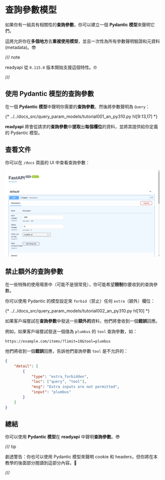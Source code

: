 # 查詢參數模型

如果你有一組具有相關性的**查詢參數**，你可以建立一個 **Pydantic 模型**來聲明它們。

這將允許你在**多個地方**去**重複使用模型**，並且一次性為所有參數聲明驗證和元資料 (metadata)。😎

/// note

readyapi 從 `0.115.0` 版本開始支援這個特性。🤓

///

## 使用 Pydantic 模型的查詢參數

在一個 **Pydantic 模型**中聲明你需要的**查詢參數**，然後將參數聲明為 `Query`：

{* ../../docs_src/query_param_models/tutorial001_an_py310.py hl[9:13,17] *}

**readyapi** 將會從請求的**查詢參數**中**提取**出**每個欄位**的資料，並將其提供給你定義的 Pydantic 模型。

## 查看文件

你可以在 `/docs` 頁面的 UI 中查看查詢參數：

<div class="screenshot">
<img src="/img/tutorial/query-param-models/image01.png">
</div>

## 禁止額外的查詢參數

在一些特殊的使用場景中（可能不是很常見），你可能希望**限制**你要收到的查詢參數。

你可以使用 Pydantic 的模型設定來 `forbid`（禁止）任何 `extra`（額外）欄位：

{* ../../docs_src/query_param_models/tutorial002_an_py310.py hl[10] *}

如果客戶端嘗試在**查詢參數**中發送一些**額外的**資料，他們將會收到一個**錯誤**回應。

例如，如果客戶端嘗試發送一個值為 `plumbus` 的 `tool` 查詢參數，如：

```http
https://example.com/items/?limit=10&tool=plumbus
```

他們將收到一個**錯誤**回應，告訴他們查詢參數 `tool` 是不允許的：

```json
{
    "detail": [
        {
            "type": "extra_forbidden",
            "loc": ["query", "tool"],
            "msg": "Extra inputs are not permitted",
            "input": "plumbus"
        }
    ]
}
```

## 總結

你可以使用 **Pydantic 模型**在 **readyapi** 中聲明**查詢參數**。😎

/// tip

劇透警告：你也可以使用 Pydantic 模型來聲明 cookie 和 headers，但你將在本教學的後面部分閱讀到這部分內容。🤫

///
